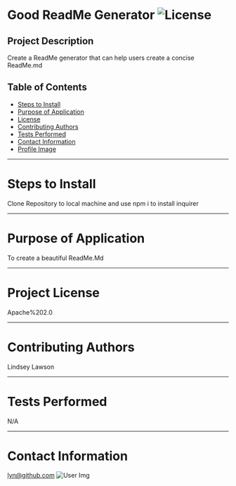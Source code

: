 
# Good ReadMe Generator ![License](https://img.shields.io/badge/license-Apache%202.0-pink)

## Project Description
Create a ReadMe generator that can help users create a concise ReadMe.md

## Table of Contents

  * [Steps to Install](#install)
  * [Purpose of Application](#usage)
  * [License](#license)
  * [Contributing Authors](#contributing)
  * [Tests Performed](#test)
  * [Contact Information](#email)
  * [Profile Image](#image) 
  
----
# Steps to Install

  Clone Repository to local machine and use npm i to install inquirer
  



----
# Purpose of Application
To create a  beautiful ReadMe.Md  

----
# Project License
Apache%202.0

-----
# Contributing Authors
Lindsey Lawson

----
# Tests Performed
N/A

----
# Contact Information
lyn@github.com
![User Img](https://encrypted-tbn0.gstatic.com/images?q=tbn%3AANd9GcTLDHGbmeO_n4BngHukOBOaSZ-ojh1V6iVq1WsUCUuDZKCHs3iZ&usqp=CAU)

